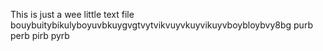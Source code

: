 This is just a wee little text file
bouybuitybikulyboyuvbkuygvgtvytvikvuyvkuyvikuyvboybloybvy8bg purb perb pirb pyrb
